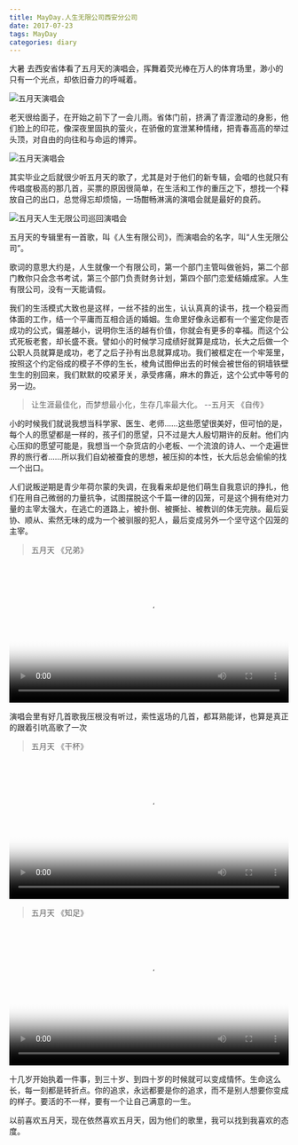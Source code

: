 ```yaml
---
title: MayDay.人生无限公司西安分公司
date: 2017-07-23
tags: MayDay
categories: diary
---
```

大暑 去西安省体看了五月天的演唱会，挥舞着荧光棒在万人的体育场里，渺小的只有一个光点，却依旧奋力的呼喊着。

<!--more-->
![五月天演唱会](http://cdn.cherrycookies.cc/uploads/201705/IMG_0089.JPG)

老天很给面子，在开始之前下了一会儿雨。省体门前，挤满了青涩激动的身影，他们脸上的印花，像深夜里固执的萤火，在骄傲的宣泄某种情绪，把青春高高的举过头顶，对自由的向往和与命运的博弈。

![五月天演唱会](http://cdn.cherrycookies.cc/uploads/201705/IMG_0096.JPG)

其实毕业之后就很少听五月天的歌了，尤其是对于他们的新专辑，会唱的也就只有传唱度极高的那几首，买票的原因很简单，在生活和工作的重压之下，想找一个释放自己的出口，总觉得忘却烦恼，一场酣畅淋漓的演唱会就是最好的良药。

![五月天人生无限公司巡回演唱会](http://cdn.cherrycookies.cc/uploads/201705/IMG_0101.JPG)

五月天的专辑里有一首歌，叫《人生有限公司》，而演唱会的名字，叫“人生无限公司”。

歌词的意思大约是，人生就像一个有限公司，第一个部门主管叫做爸妈，第二个部门教你只会念书考试，第三个部门负责财务计划，第四个部门恋爱结婚成家。人生有限公司，没有一天能请假。

我们的生活模式大致也是这样，一丝不挂的出生，认认真真的读书，找一个稳妥而体面的工作，结一个平庸而互相合适的婚姻。生命里好像永远都有一个鉴定你是否成功的公式，偏差越小，说明你生活的越有价值，你就会有更多的幸福。而这个公式死板老套，却长盛不衰。譬如小的时候学习成绩好就算是成功，长大之后做一个公职人员就算是成功，老了之后子孙有出息就算成功。我们被框定在一个牢笼里，按照这个约定俗成的模子不停的生长，棱角试图伸出去的时候会被世俗的铜墙铁壁生生的别回来，我们默默的咬紧牙关，承受疼痛，麻木的靠近，这个公式中等号的另一边。

> 让生涯最佳化，而梦想最小化，生存几率最大化。  --五月天 《自传》

小的时候我们就说我想当科学家、医生、老师……这些愿望很美好，但可怕的是，每个人的愿望都是一样的，孩子们的愿望，只不过是大人殷切期许的反射。他们内心压抑的愿望可能是，我想当一个杂货店的小老板、一个流浪的诗人、一个走遍世界的旅行者……所以我们自幼被蚕食的思想，被压抑的本性，长大后总会偷偷的找一个出口。

人们说叛逆期是青少年荷尔蒙的失调，在我看来却是他们萌生自我意识的挣扎，他们在用自己微弱的力量抗争，试图摆脱这个千篇一律的囚笼，可是这个拥有绝对力量的主宰太强大，在逃亡的道路上，被扑倒、被撕扯、被教训的体无完肤。最后妥协、顺从、索然无味的成为一个被驯服的犯人，最后变成另外一个坚守这个囚笼的主宰。
>五月天 《兄弟》

<video class="video" style="width: 100%;opacity: 1; z-index: 2;" src="http://gslb.miaopai.com/stream/zw2MAW0BPn7V~qvjpXUWzKJLuB0mudFF.mp4" poster="http://wx3.sinaimg.cn/orj480/780b7c85ly1fht5tq2w0nj20nq0dcdgq.jpg" preload="preload" controls="controls"></video>

演唱会里有好几首歌我压根没有听过，索性返场的几首，都耳熟能详，也算是真正的跟着引吭高歌了一次
>五月天 《干杯》

<video class="video" style="width: 100%;opacity: 1; z-index: 2;" src="//gslb.miaopai.com/stream/2GUMwXXdAh6xqNoBMs5pmrqXX7~mBT-L.mp4" poster="http://wx1.sinaimg.cn/orj480/780b7c85ly1fht5sfnt8ej20nq0dcq3f.jpg" preload="preload" controls="controls"></video>

> 五月天 《知足》

<video class="video" style="width: 100%; opacity: 1; z-index: 2;" src="//gslb.miaopai.com/stream/g-R6E1OqTpDz-MOVC3hAoPRhD4GQuYDl.mp4" poster="http://wx1.sinaimg.cn/orj480/780b7c85ly1fht5mz50uuj20nq0dcmxm.jpg" preload="preload" controls="controls"></video>


十几岁开始执着一件事，到三十岁、到四十岁的时候就可以变成情怀。生命这么长，每一刻都是转折点。你的追求，永远都要是你的追求，而不是别人想要你变成的样子。要活的不一样，要有一个让自己满意的一生。

以前喜欢五月天，现在依然喜欢五月天，因为他们的歌里，我可以找到我喜欢的态度。